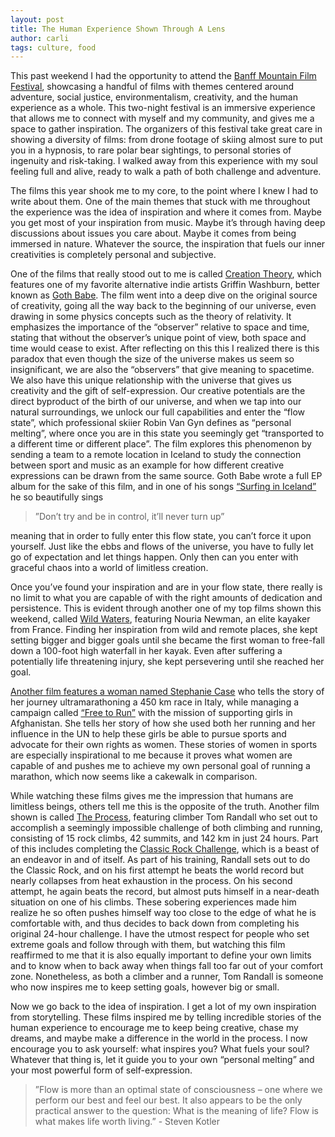 ```yaml
---
layout: post
title: The Human Experience Shown Through A Lens
author: carli
tags: culture, food
---
```


This past weekend I had the opportunity to attend the [Banff Mountain Film Festival](https://www.banffcentre.ca/banffmountainfestival/tour), showcasing a handful of films with themes centered around adventure, social justice, environmentalism, creativity, and the human experience as a whole. This two-night festival is an immersive experience that allows me to connect with myself and my community, and gives me a space to gather inspiration. The organizers of this festival take great care in showing a diversity of films: from drone footage of skiing almost sure to put you in a hypnosis, to rare polar bear sightings, to personal stories of ingenuity and risk-taking. I walked away from this experience with my soul feeling full and alive, ready to walk a path of both challenge and adventure.

The films this year shook me to my core, to the point where I knew I had to write about them. One of the main themes that stuck with me throughout the experience was the idea of inspiration and where it comes from. Maybe you get most of your inspiration from music. Maybe it’s through having deep discussions about issues you care about. Maybe it comes from being immersed in nature. Whatever the source, the inspiration that fuels our inner creativities is completely personal and subjective. 

One of the films that really stood out to me is called [Creation Theory](https://www.youtube.com/watch?v=HIhhSQzuqMk), which features one of my favorite alternative indie artists Griffin Washburn, better known as [Goth Babe](https://www.gothbabemusic.com/). The film went into a deep dive on the original source of creativity, going all the way back to the beginning of our universe, even drawing in some physics concepts such as the theory of relativity. It emphasizes the importance of the “observer” relative to space and time, stating that without the observer’s unique point of view, both space and time would cease to exist. After reflecting on this this I realized there is this paradox that even though the size of the universe makes us seem so insignificant, we are also the “observers” that give meaning to spacetime. We also have this unique relationship with the universe that gives us creativity and the gift of self-expression. Our creative potentials are the direct byproduct of the birth of our universe, and when we tap into our natural surroundings, we unlock our full capabilities and enter the “flow state”, which professional skiier Robin Van Gyn defines as “personal melting”, where once you are in this state you seemingly get “transported to a different time or different place”. The film explores this phenomenon by sending a team to a remote location in Iceland to study the connection between sport and music as an example for how different creative expressions can be drawn from the same source. Goth Babe wrote a full EP album for the sake of this film, and in one of his songs [“Surfing in Iceland”](https://www.youtube.com/watch?v=ivJJQsFJiMw) he so beautifully sings 

>”Don’t try and be in control, it’ll never turn up”

meaning that in order to fully enter this flow state, you can’t force it upon yourself. Just like the ebbs and flows of the universe, you have to fully let go of expectation and let things happen. Only then can you enter with graceful chaos into a world of limitless creation.

Once you’ve found your inspiration and are in your flow state, there really is no limit to what you are capable of with the right amounts of dedication and persistence. This is evident through another one of my top films shown this weekend, called [Wild Waters](https://www.redbull.com/se-en/films/wild-waters), featuring Nouria Newman, an elite kayaker from France. Finding her inspiration from wild and remote places, she kept setting bigger and bigger goals until she became the first woman to free-fall down a 100-foot high waterfall in her kayak. Even after suffering a potentially life threatening injury, she kept persevering until she reached her goal. 

[Another film features a woman named Stephanie Case](https://www.youtube.com/watch?v=94LezdhOB10) who tells the story of her journey ultramarathoning a 450 km race in Italy, while managing a campaign called [“Free to Run”](https://freetorun.org/) with the mission of supporting girls in Afghanistan. She tells her story of how she used both her running and her influence in the UN to help these girls be able to pursue sports and advocate for their own rights as women. These stories of women in sports are especially inspirational to me because it proves what women are capable of and pushes me to achieve my own personal goal of running a marathon, which now seems like a cakewalk in comparison.

While watching these films gives me the impression that humans are limitless beings, others tell me this is the opposite of the truth. Another film shown is called [The Process](https://vimff.org/film/the-process/), featuring climber Tom Randall who set out to accomplish a seemingly impossible challenge of both climbing and running, consisting of 15 rock climbs, 42 summits, and 142 km in just 24 hours. Part of this includes completing the [Classic Rock Challenge](https://www.chrisensoll.com/classic-rock-challenge-1), which is a beast of an endeavor in and of itself. As part of his training, Randall sets out to do the Classic Rock, and on his first attempt he beats the world record but nearly collapses from heat exhaustion in the process. On his second attempt, he again beats the record, but almost puts himself in a near-death situation on one of his climbs. These sobering experiences made him realize he so often pushes himself way too close to the edge of what he is comfortable with, and thus decides to back down from completing his original 24-hour challenge. I have the utmost respect for people who set extreme goals and follow through with them, but watching this film reaffirmed to me that it is also equally important to define your own limits and to know when to back away when things fall too far out of your comfort zone. Nonetheless, as both a climber and a runner, Tom Randall is someone who now inspires me to keep setting goals, however big or small.

Now we go back to the idea of inspiration. I get a lot of my own inspiration from storytelling. These films inspired me by telling incredible stories of the human experience to encourage me to keep being creative, chase my dreams, and maybe make a difference in the world in the process. I now encourage you to ask yourself: what inspires you? What fuels your soul? Whatever that thing is, let it guide you to your own “personal melting” and your most powerful form of self-expression.

>”Flow is more than an optimal state of consciousness – one where we perform our best and feel our best. It also appears to be the only practical answer to the question: What is the meaning of life? Flow is what makes life worth living.” - Steven Kotler
